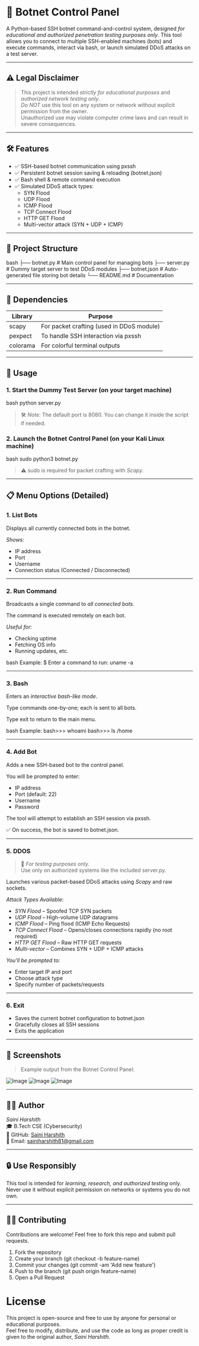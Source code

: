 # 🧠 Botnet Control Panel

A Python-based SSH botnet command-and-control system, designed *for educational and authorized penetration testing purposes only*. This tool allows you to connect to multiple SSH-enabled machines (bots) and execute commands, interact via bash, or launch simulated DDoS attacks on a test server.

---

## ⚠ Legal Disclaimer

> This project is intended *strictly for educational purposes* and *authorized network testing only*.  
> *Do NOT* use this tool on any system or network without explicit permission from the owner.  
> Unauthorized use may violate computer crime laws and can result in severe consequences.

---

## 🛠 Features

- ✅ SSH-based botnet communication using pxssh
- ✅ Persistent botnet session saving & reloading (botnet.json)
- ✅ Bash shell & remote command execution
- ✅ Simulated DDoS attack types:
  - SYN Flood
  - UDP Flood
  - ICMP Flood
  - TCP Connect Flood
  - HTTP GET Flood
  - Multi-vector attack (SYN + UDP + ICMP)

---

## 📁 Project Structure

bash
├── botnet.py           # Main control panel for managing bots
├── server.py           # Dummy target server to test DDoS modules
├── botnet.json         # Auto-generated file storing bot details
└── README.md           # Documentation

---

## 🧩 Dependencies

| Library     | Purpose                                           |
|-------------|---------------------------------------------------|
| scapy     | For packet crafting (used in DDoS module)         |
| pexpect   | To handle SSH interaction via pxssh             |
| colorama  | For colorful terminal outputs                     |



---

## 🚀 Usage

### 1. Start the Dummy Test Server (on your target machine)

bash
python server.py


> 🛠 *Note:* The default port is 8080. You can change it inside the script if needed.


### 2. Launch the Botnet Control Panel (on your Kali Linux machine)

bash
sudo python3 botnet.py


> ⚠ sudo is required for packet crafting with *Scapy*.

---

## 📋 Menu Options (Detailed)

### 1. List Bots

Displays all currently connected bots in the botnet.

*Shows:*
- IP address  
- Port  
- Username  
- Connection status (Connected / Disconnected)

---

### 2. Run Command

Broadcasts a single command to *all connected bots*.

The command is executed remotely on each bot.

*Useful for:*
- Checking uptime  
- Fetching OS info  
- Running updates, etc.

bash
Example: 
$ Enter a command to run: uname -a


---

### 3. Bash

Enters an *interactive bash-like mode*.

Type commands one-by-one; each is sent to all bots.

Type exit to return to the main menu.

bash
Example:
bash>>> whoami
bash>>> ls /home


---

### 4. Add Bot

Adds a new SSH-based bot to the control panel.

You will be prompted to enter:
- IP address  
- Port (default: 22)  
- Username  
- Password  

The tool will attempt to establish an SSH session via pxssh.

✅ On success, the bot is saved to botnet.json.

---

### 5. DDOS  
> 🚨 *For testing purposes only.*  
> Use only on authorized systems like the included server.py.

Launches various packet-based DDoS attacks using *Scapy* and raw sockets.

*Attack Types Available:*
- *SYN Flood* – Spoofed TCP SYN packets  
- *UDP Flood* – High-volume UDP datagrams  
- *ICMP Flood* – Ping flood (ICMP Echo Requests)  
- *TCP Connect Flood* – Opens/closes connections rapidly (no root required)  
- *HTTP GET Flood* – Raw HTTP GET requests  
- *Multi-vector* – Combines SYN + UDP + ICMP attacks

*You'll be prompted to:*
- Enter target IP and port  
- Choose attack type  
- Specify number of packets/requests

---

### 6. Exit

- Saves the current botnet configuration to botnet.json  
- Gracefully closes all SSH sessions  
- Exits the application

---

## 📸 Screenshots

> Example output from the Botnet Control Panel:

![Image](https://github.com/user-attachments/assets/8ffecc58-1e15-48ef-9809-3e70faf3557a)
![Image](https://github.com/user-attachments/assets/6bf54e65-2fea-492d-bc57-c6a925aafcdc)
![Image](https://github.com/user-attachments/assets/3d44416e-f79b-4f96-9b16-32b24818d605)


---

## 👨‍💻 Author

*Saini Harshith*  
🎓 B.Tech CSE (Cybersecurity)  
🔗 GitHub: [Saini Harshith](https://github.com/HarshithSaini)  
📧 Email: [sainiharshith81@gmail.com](mailto:sainiharshith81@gmail.com)


---


## 🔒 Use Responsibly

This tool is intended for *learning, research, and authorized testing* only.  
Never use it without explicit permission on networks or systems you do not own.

---

## 🙋‍♂ Contributing

Contributions are welcome! Feel free to fork this repo and submit pull requests.

1. Fork the repository  
2. Create your branch (git checkout -b feature-name)  
3. Commit your changes (git commit -am 'Add new feature')  
4. Push to the branch (git push origin feature-name)  
5. Open a Pull Request  




# License

This project is open-source and free to use by anyone for personal or educational purposes.  
Feel free to modify, distribute, and use the code as long as proper credit is given to the original author, *Saini Harshith*.
